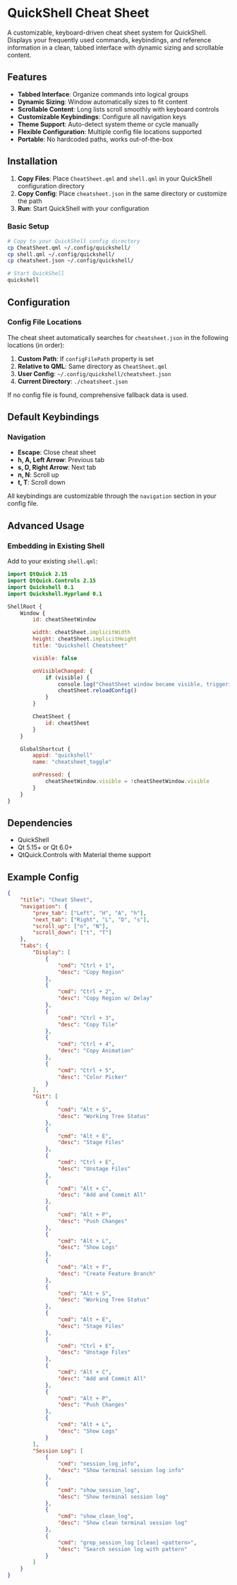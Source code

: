 # QuickShell Cheat Sheet

A customizable, keyboard-driven cheat sheet system for QuickShell. Displays your frequently used commands, keybindings, and reference information in a clean, tabbed interface with dynamic sizing and scrollable content.

## Features

- **Tabbed Interface**: Organize commands into logical groups
- **Dynamic Sizing**: Window automatically sizes to fit content
- **Scrollable Content**: Long lists scroll smoothly with keyboard controls
- **Customizable Keybindings**: Configure all navigation keys
- **Theme Support**: Auto-detect system theme or cycle manually
- **Flexible Configuration**: Multiple config file locations supported
- **Portable**: No hardcoded paths, works out-of-the-box

## Installation

1. **Copy Files**: Place `CheatSheet.qml` and `shell.qml` in your QuickShell configuration directory
2. **Copy Config**: Place `cheatsheet.json` in the same directory or customize the path
3. **Run**: Start QuickShell with your configuration

### Basic Setup

```bash
# Copy to your QuickShell config directory
cp CheatSheet.qml ~/.config/quickshell/
cp shell.qml ~/.config/quickshell/
cp cheatsheet.json ~/.config/quickshell/

# Start QuickShell
quickshell
```

## Configuration

### Config File Locations

The cheat sheet automatically searches for `cheatsheet.json` in the following locations (in order):

1. **Custom Path**: If `configFilePath` property is set
2. **Relative to QML**: Same directory as `CheatSheet.qml`
3. **User Config**: `~/.config/quickshell/cheatsheet.json`
4. **Current Directory**: `./cheatsheet.json`

If no config file is found, comprehensive fallback data is used.

## Default Keybindings

### Navigation

- **Escape**: Close cheat sheet
- **h, A, Left Arrow**: Previous tab
- **s, D, Right Arrow**: Next tab
- **n, N**: Scroll up
- **t, T**: Scroll down

All keybindings are customizable through the `navigation` section in your config file.

## Advanced Usage

### Embedding in Existing Shell

Add to your existing `shell.qml`:

```qml
import QtQuick 2.15
import QtQuick.Controls 2.15
import Quickshell 0.1
import Quickshell.Hyprland 0.1

ShellRoot {
    Window {
        id: cheatSheetWindow

        width: cheatSheet.implicitWidth
        height: cheatSheet.implicitHeight
        title: "Quickshell Cheatsheet"

        visible: false

        onVisibleChanged: {
            if (visible) {
                console.log("CheatSheet window became visible, triggering reload...")
                cheatSheet.reloadConfig()
            }
        }

        CheatSheet {
            id: cheatSheet
        }
    }

    GlobalShortcut {
        appid: "quickshell"
        name: "cheatsheet_toggle"

        onPressed: {
            cheatSheetWindow.visible = !cheatSheetWindow.visible
        }
    }
}
```

## Dependencies

- QuickShell
- Qt 5.15+ or Qt 6.0+
- QtQuick.Controls with Material theme support

## Example Config

```json
{
    "title": "Cheat Sheet",
    "navigation": {
        "prev_tab": ["Left", "H", "A", "h"],
        "next_tab": ["Right", "L", "D", "s"],
        "scroll_up": ["n", "N"],
        "scroll_down": ["t", "T"]
    },
    "tabs": {
        "Display": [
            {
                "cmd": "Ctrl + 1",
                "desc": "Copy Region"
            },
            {
                "cmd": "Ctrl + 2",
                "desc": "Copy Region w/ Delay"
            },
            {
                "cmd": "Ctrl + 3",
                "desc": "Copy Tile"
            },
            {
                "cmd": "Ctrl + 4",
                "desc": "Copy Animation"
            },
            {
                "cmd": "Ctrl + 5",
                "desc": "Color Picker"
            }
        ],
        "Git": [
            {
                "cmd": "Alt + S",
                "desc": "Working Tree Status"
            },
            {
                "cmd": "Alt + E",
                "desc": "Stage Files"
            },
            {
                "cmd": "Ctrl + E",
                "desc": "Unstage Files"
            },
            {
                "cmd": "Alt + C",
                "desc": "Add and Commit All"
            },
            {
                "cmd": "Alt + P",
                "desc": "Push Changes"
            },
            {
                "cmd": "Alt + L",
                "desc": "Show Logs"
            },
            {
                "cmd": "Alt + F",
                "desc": "Create Feature Branch"
            },
            {
                "cmd": "Alt + S",
                "desc": "Working Tree Status"
            },
            {
                "cmd": "Alt + E",
                "desc": "Stage Files"
            },
            {
                "cmd": "Ctrl + E",
                "desc": "Unstage Files"
            },
            {
                "cmd": "Alt + C",
                "desc": "Add and Commit All"
            },
            {
                "cmd": "Alt + P",
                "desc": "Push Changes"
            },
            {
                "cmd": "Alt + L",
                "desc": "Show Logs"
            }
        ],
        "Session Log": [
            {
                "cmd": "session_log_info",
                "desc": "Show terminal session log info"
            },
            {
                "cmd": "show_session_log",
                "desc": "Show terminal session log"
            },
            {
                "cmd": "show_clean_log",
                "desc": "Show clean terminal session log"
            },
            {
                "cmd": "grep_session_log [clean] <pattern>",
                "desc": "Search session log with pattern"
            }
        ]
    }
}
```
